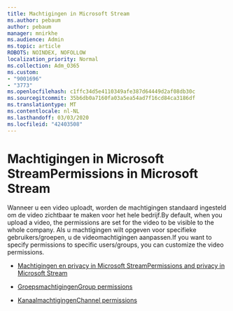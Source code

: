 ```yaml
---
title: Machtigingen in Microsoft Stream
ms.author: pebaum
author: pebaum
manager: mnirkhe
ms.audience: Admin
ms.topic: article
ROBOTS: NOINDEX, NOFOLLOW
localization_priority: Normal
ms.collection: Adm_O365
ms.custom:
- "9001696"
- "3773"
ms.openlocfilehash: c1ffc34d5e4110349afe387d64449d2af08db30c
ms.sourcegitcommit: 35b6db0a7160fa03a5ea54ad7f16cd84ca3186df
ms.translationtype: MT
ms.contentlocale: nl-NL
ms.lasthandoff: 03/03/2020
ms.locfileid: "42403508"
---
```

# <a name="permissions-in-microsoft-stream"></a><span data-ttu-id="b834c-102">Machtigingen in Microsoft Stream</span><span class="sxs-lookup"><span data-stu-id="b834c-102">Permissions in Microsoft Stream</span></span>

<span data-ttu-id="b834c-103">Wanneer u een video uploadt, worden de machtigingen standaard ingesteld om de video zichtbaar te maken voor het hele bedrijf.</span><span class="sxs-lookup"><span data-stu-id="b834c-103">By default, when you upload a video, the permissions are set for the video to be visible to the whole company.</span></span> <span data-ttu-id="b834c-104">Als u machtigingen wilt opgeven voor specifieke gebruikers/groepen, u de videomachtigingen aanpassen.</span><span class="sxs-lookup"><span data-stu-id="b834c-104">If you want to specify permissions to specific users/groups, you can customize the video permissions.</span></span>

- [<span data-ttu-id="b834c-105">Machtigingen en privacy in Microsoft Stream</span><span class="sxs-lookup"><span data-stu-id="b834c-105">Permissions and privacy in Microsoft Stream</span></span>](https://docs.microsoft.com/stream/portal-permissions)

- [<span data-ttu-id="b834c-106">Groepsmachtigingen</span><span class="sxs-lookup"><span data-stu-id="b834c-106">Group permissions</span></span>](https://docs.microsoft.com/stream/portal-permissions#group-permissions)

- [<span data-ttu-id="b834c-107">Kanaalmachtigingen</span><span class="sxs-lookup"><span data-stu-id="b834c-107">Channel permissions</span></span>](https://docs.microsoft.com/stream/portal-permissions#channel-permissions)